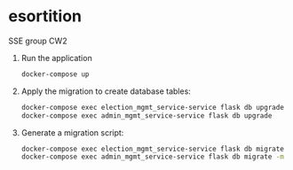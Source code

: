 # esortition
SSE group CW2

1.  Run the application
    ```bash
    docker-compose up
    ```
2. Apply the migration to create database tables:

    ```bash
    docker-compose exec election_mgmt_service-service flask db upgrade
    docker-compose exec admin_mgmt_service-service flask db upgrade
     ```










2. Generate a migration script:

    ```bash
    docker-compose exec election_mgmt_service-service flask db migrate -m "Initial migration"
    docker-compose exec admin_mgmt_service-service flask db migrate -m "Initial migration"
    ```
